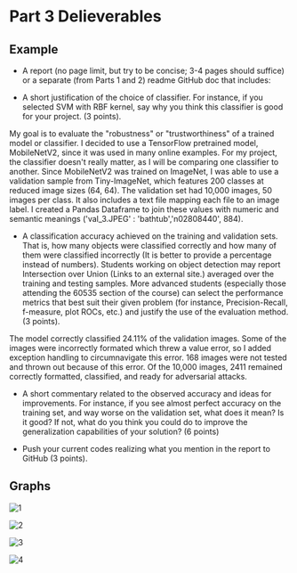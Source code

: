 # Part 3 Delieverables


## Example

- A report (no page limit, but try to be concise; 3-4 pages should suffice) or a separate (from Parts 1 and 2) readme GitHub doc that includes:

- A short justification of the choice of classifier. For instance, if you selected SVM with RBF kernel, say why you think this classifier is good for your project. (3 points).

My goal is to evaluate the "robustness" or "trustworthiness" of a trained model or classifier. I decided to use a TensorFlow pretrained model, MobileNetV2, since it was used in many online examples. For my project, the classifier doesn't really matter, as I will be comparing one classifier to another. Since MobileNetV2 was trained on ImageNet, I was able to use a validation sample from Tiny-ImageNet, which features 200 classes at reduced image sizes (64, 64). The validation set had 10,000 images, 50 images per class. It also includes a text file mapping each file to an image label. I created a Pandas Dataframe to join these values with numeric and semantic meanings ('val_3.JPEG' : 'bathtub','n02808440', 884).


- A classification accuracy achieved on the training and validation sets. That is, how many objects were classified correctly and how many of them were classified incorrectly (It is better to provide a percentage instead of numbers). Students working on object detection may report Intersection over Union (Links to an external site.) averaged over the training and testing samples. More advanced students (especially those attending the 60535 section of the course) can select the performance metrics that best suit their given problem (for instance, Precision-Recall, f-measure, plot ROCs, etc.) and justify the use of the evaluation method. (3 points).

The model correctly classified 24.11% of the validation images. Some of the images were incorrectly formated which threw a value error, so I added exception handling to circumnavigate this error. 168 images were not tested and thrown out because of this error. Of the 10,000 images, 2411 remained correctly formatted, classified, and ready for adversarial attacks.


- A short commentary related to the observed accuracy and ideas for improvements. For instance, if you see almost perfect accuracy on the training set, and way worse on the validation set, what does it mean? Is it good? If not, what do you think you could do to improve the generalization capabilities of your solution? (6 points)

- Push your current codes realizing what you mention in the report to GitHub (3 points).


## Graphs

![1](https://user-images.githubusercontent.com/30506411/142560750-b72dfbba-218e-4f89-a4f2-48b3094357cc.png)



![2](https://user-images.githubusercontent.com/30506411/142560762-ad90ae3e-b2dd-49f9-a715-7e485c531e37.png)




![3](https://user-images.githubusercontent.com/30506411/142560770-523c6744-9436-44d8-8800-005a50ab804d.png)






![4](https://user-images.githubusercontent.com/30506411/142560782-ef542084-c3fd-48b4-b387-2e4478cf44de.png)







